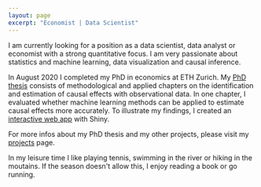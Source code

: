 ```yaml
---
layout: page
excerpt: "Economist | Data Scientist"
---
```


I am currently looking for a position as a data scientist, data analyst or economist with a strong quantitative focus. I am very passionate about statistics and machine learning, data visualization and causal inference.
 
In August 2020 I completed my PhD in economics at ETH Zurich. My [PhD thesis](projects/Doctoral_Thesis_EM.pdf) consists of methodological and applied chapters on the identification and estimation of causal effects with observational data. In one chapter, I evaluated whether machine learning methods can be applied to estimate causal effects more accurately. To illustrate my findings, I created an [interactive web app](https://eliasmoor.shinyapps.io/mlevaluation/) with Shiny. 

For more infos about my PhD thesis and my other projects, please visit my [projects](/projects/) page.

In my leisure time I like playing tennis, swimming in the river or hiking in the moutains. If the season doesn't allow this, I enjoy reading a book or go running.



